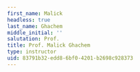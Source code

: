 ```yaml
---
first_name: Malick
headless: true
last_name: Ghachem
middle_initial: ''
salutation: Prof.
title: Prof. Malick Ghachem
type: instructor
uid: 83791b32-edd8-6bf0-4201-b2698c928373
---
```

